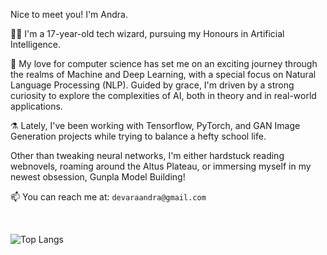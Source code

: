 Nice to meet you! I'm Andra. <br/>

🧙‍♂️ I'm a 17-year-old tech wizard, pursuing my Honours in Artificial Intelligence. <br/>

🚀 My love for computer science has set me on an exciting journey through the realms of Machine and Deep Learning, with a special focus on Natural Language Processing (NLP). Guided by grace, I'm driven by a strong curiosity to explore the complexities of AI, both in theory and in real-world applications. <br/>

⚗️ Lately, I've been working with Tensorflow, PyTorch, and GAN Image Generation projects while trying to balance a hefty school life. <br/>

Other than tweaking neural networks, I'm either hardstuck reading webnovels, roaming around the Altus Plateau, or immersing myself in my newest obsession, Gunpla Model Building! <br/>

📫 You can reach me at:   `devaraandra@gmail.com` <br/>

<br/>

![Top Langs](https://github-readme-stats.vercel.app/api/top-langs/?username=DevaraAlandra&show_icons=true&locale=en&theme=tokyonight)
